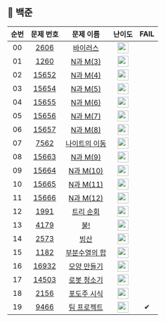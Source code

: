 ## 🚩 백준





|          순번          |        문제 번호         |        문제 이름         |         난이도          |         FAIL         |
| :-----: | :-----: | :-----: | :-----: | :-----: |
| 00 | <a href="https://www.acmicpc.net/problem/2606" target="_blank">2606</a> | [바이러스](algorithm/4월/4월-5일) |<img height="25px" width="25px" src="https://static.solved.ac/tier_small/8.svg"/>||
| 01 | <a href="https://www.acmicpc.net/problem/15651" target="_blank">1260</a> | [N과 M(3)](algorithm/6월/6월-30일) | <img height="25px" width="25px" src="https://static.solved.ac/tier_small/8.svg"/> |  |
|  02  | <a href="https://www.acmicpc.net/problem/15652" target="_blank">15652</a> | [N과 M(4)](algorithm/7월/7월-2일) | <img height="25px" width="25px" src="https://static.solved.ac/tier_small/8.svg"/> |  |
| 03 | <a href="acmicpc.net/problem/15654" target="_blank">15654</a> | [N과 M(5)](algorithm/7월/7월-3일) | <img height="25px" width="25px" src="https://static.solved.ac/tier_small/8.svg"/> |  |
|  04  | <a href="https://www.acmicpc.net/problem/15655" target="_blank">15655</a> | [N과 M(6)](algorithm/7월/7월-3일) | <img height="25px" width="25px" src="https://static.solved.ac/tier_small/8.svg"/> |  |
| 05 | <a href="https://www.acmicpc.net/problem/15656" target="_blank">15656</a> | [N과 M(7)](algorithm/7월/7월-3일) | <img height="25px" width="25px" src="https://static.solved.ac/tier_small/8.svg"/> |  |
| 06 | <a href="https://www.acmicpc.net/problem/15657" target="_blank">15657</a> | [N과 M(8)](algorithm/7월/7월-3일) | <img height="25px" width="25px" src="https://static.solved.ac/tier_small/8.svg"/> |  |
| 07 | <a href="https://www.acmicpc.net/problem/7562" target="_blank">7562</a> | [나이트의 이동](algorithm/7월/7월-5일) | <img height="25px" width="25px" src="https://static.solved.ac/tier_small/9.svg"/> |  |
| 08 | <a href="https://www.acmicpc.net/problem/15663" target="_blank">15663</a> | [N과 M(9)](algorithm/7월/7월-6일) | <img height="25px" width="25px" src="https://static.solved.ac/tier_small/9.svg"/> |  |
| 09 | <a href="https://www.acmicpc.net/problem/15664" target="_blank">15664</a> | [N과 M(10)](algorithm/7월/7월-7일) | <img height="25px" width="25px" src="https://static.solved.ac/tier_small/9.svg"/> |  |
| 10 | <a href="https://www.acmicpc.net/problem/15665" target="_blank">15665</a> | [N과 M(11)](algorithm/7월/7월-7일) | <img height="25px" width="25px" src="https://static.solved.ac/tier_small/9.svg"/> |  |
| 11 | <a href="https://www.acmicpc.net/problem/15666" target="_blank">15666</a> | [N과 M(12)](algorithm/7월/7월-7일) | <img height="25px" width="25px" src="https://static.solved.ac/tier_small/9.svg"/> |  |
| 12 | <a href="https://www.acmicpc.net/problem/1991" target="_blank">1991</a> | [트리 순회](algorithm/7월/7월-8일) | <img height="25px" width="25px" src="https://static.solved.ac/tier_small/10.svg"/> |  |
| 13 | <a href="https://www.acmicpc.net/problem/4179" target="_blank">4179</a> | [불!](algorithm/7월/7월-8일) | <img height="25px" width="25px" src="https://static.solved.ac/tier_small/12.svg"/> |  |
| 14 | <a href="https://www.acmicpc.net/problem/2573" target="_blank">2573</a> | [빙산](algorithm/7월/7월-9일) | <img height="25px" width="25px" src="https://static.solved.ac/tier_small/12.svg"/> |  |
| 15 | <a href="https://www.acmicpc.net/problem/1182" target="_blank">1182</a> | [부분수열의 합](algorithm/7월/7월-10일) | <img height="25px" width="25px" src="https://static.solved.ac/tier_small/9.svg"/> |  |
| 16 | <a href="https://www.acmicpc.net/problem/16932" target="_blank">16932</a> | [모양 만들기](algorithm/7월/7월-12일) | <img height="25px" width="25px" src="https://static.solved.ac/tier_small/12.svg"/> |  |
| 17 | <a href="https://www.acmicpc.net/problem/14503" target="_blank">14503</a> | [로봇 청소기](algorithm/7월/7월-13일) | <img height="25px" width="25px" src="https://static.solved.ac/tier_small/11.svg"/> |  |
| 18 | <a href="https://www.acmicpc.net/problem/2156" target="_blank">2156</a> | [포도주 시식](algorithm/7월/7월-14일) | <img height="25px" width="25px" src="https://static.solved.ac/tier_small/10.svg"/> |  |
| 19 | <a href="https://www.acmicpc.net/problem/9466" target="_blank">9466</a> | [팀 프로젝트](algorithm/7월/7월-15일) | <img height="25px" width="25px" src="https://static.solved.ac/tier_small/12.svg"/> | ✔ |

